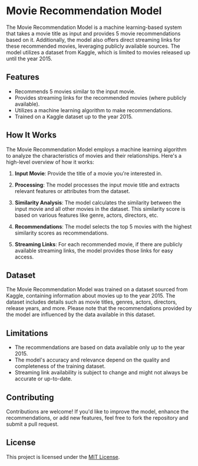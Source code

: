 # Movie Recommendation Model

The Movie Recommendation Model is a machine learning-based system that takes a movie title as input and provides 5 movie recommendations based on it. Additionally, the model also offers direct streaming links for these recommended movies, leveraging publicly available sources. The model utilizes a dataset from Kaggle, which is limited to movies released up until the year 2015.

## Features

- Recommends 5 movies similar to the input movie.
- Provides streaming links for the recommended movies (where publicly available).
- Utilizes a machine learning algorithm to make recommendations.
- Trained on a Kaggle dataset up to the year 2015.

## How It Works

The Movie Recommendation Model employs a machine learning algorithm to analyze the characteristics of movies and their relationships. Here's a high-level overview of how it works:

1. **Input Movie**: Provide the title of a movie you're interested in.

2. **Processing**: The model processes the input movie title and extracts relevant features or attributes from the dataset.

3. **Similarity Analysis**: The model calculates the similarity between the input movie and all other movies in the dataset. This similarity score is based on various features like genre, actors, directors, etc.

4. **Recommendations**: The model selects the top 5 movies with the highest similarity scores as recommendations.

5. **Streaming Links**: For each recommended movie, if there are publicly available streaming links, the model provides those links for easy access.


## Dataset

The Movie Recommendation Model was trained on a dataset sourced from Kaggle, containing information about movies up to the year 2015. The dataset includes details such as movie titles, genres, actors, directors, release years, and more. Please note that the recommendations provided by the model are influenced by the data available in this dataset.

## Limitations

- The recommendations are based on data available only up to the year 2015.
- The model's accuracy and relevance depend on the quality and completeness of the training dataset.
- Streaming link availability is subject to change and might not always be accurate or up-to-date.

## Contributing

Contributions are welcome! If you'd like to improve the model, enhance the recommendations, or add new features, feel free to fork the repository and submit a pull request.

## License

This project is licensed under the [MIT License](LICENSE).

